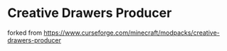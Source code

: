 # Creative Drawers Producer

forked from https://www.curseforge.com/minecraft/modpacks/creative-drawers-producer
